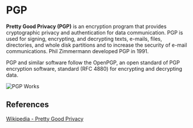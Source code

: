 PGP
===

**Pretty Good Privacy (PGP)** is an encryption program that provides cryptographic privacy and authentication for data communication. PGP is used for signing, encrypting, and decrypting texts, e-mails, files, directories, and whole disk partitions and to increase the security of e-mail communications. Phil Zimmermann developed PGP in 1991.

PGP and similar software follow the OpenPGP, an open standard of PGP encryption software, standard (RFC 4880) for encrypting and decrypting data.


![PGP Works](https://upload.wikimedia.org/wikipedia/commons/thumb/4/4d/PGP_diagram.svg/1000px-PGP_diagram.svg.png)


References
----------

[Wikipedia - Pretty Good Privacy](https://en.wikipedia.org/wiki/Pretty_Good_Privacy)
